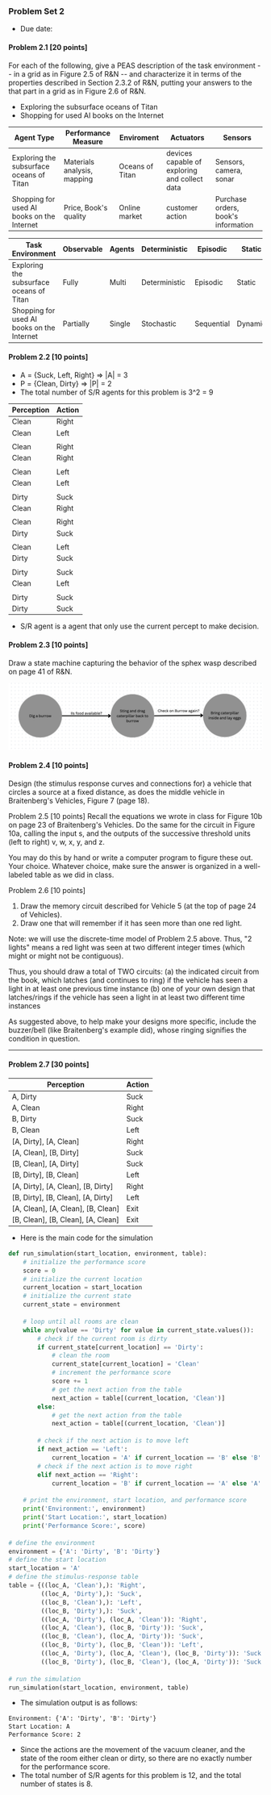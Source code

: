 ### Problem Set 2
- Due date: 
#### Problem 2.1 [20 points]
For each of the following, give a PEAS description of the task environment -- 
in a grid as in Figure 2.5 of R&N -- and characterize it in terms of the 
properties described in Section 2.3.2 of R&N, putting your answers to the that part in a grid as in Figure 2.6 of R&N.

* Exploring the subsurface oceans of Titan
* Shopping for used AI books on the Internet

| Agent Type | Performance Measure | Enviroment | Actuators | Sensors |
| ----- | ----- | ----- | ----- | ----- |
| Exploring the subsurface oceans of Titan | Materials analysis, mapping | Oceans of Titan | devices capable of exploring and collect data | Sensors, camera, sonar |
| Shopping for used AI books on the Internet | Price, Book's quality | Online market | customer action | Purchase orders, book's information | 



| Task Environment | Observable | Agents | Deterministic | Episodic | Static | Discrete |
| ---- | ---- | ---- | ---- | ---- | ---- | ---- | 
| Exploring the subsurface oceans of Titan | Fully | Multi | Deterministic | Episodic | Static | Discrete |
| Shopping for used AI books on the Internet | Partially | Single | Stochastic | Sequential | Dynamic | Discrete |


#### Problem 2.2 [10 points]
- A = {Suck, Left, Right} => |A| = 3
- P = {Clean, Dirty} => |P| = 2
- The total number of S/R agents for this problem is 3^2 = 9

| Perception | Action |
| --- | --- | 
| Clean | Right|  
| Clean | Left |
|    |    |
| Clean | Right |  
| Clean | Right |
|    |    | 
| Clean | Left | 
| Clean | Left | 
|    |    |
| Dirty | Suck | 
| Clean | Right | 
|    |    |
| Clean | Right | 
| Dirty | Suck| 
|    |    |
| Clean | Left |
| Dirty | Suck |
|    |    |
| Dirty | Suck |
| Clean | Left |
|    |    |
| Dirty | Suck |
| Dirty | Suck |




- S/R agent is a agent that only use the current percept to make decision.


#### Problem 2.3 [10 points]
Draw a state machine capturing the behavior of the sphex wasp described on page 41 of R&N.

[![sphex wasp](Prob2.3.png)](Prob2.3.png)




#### Problem 2.4 [10 points]
Design (the stimulus response curves and connections for) a vehicle that circles a source at a fixed distance, as does the middle vehicle in Braitenberg's Vehicles, Figure 7 (page 18).


Problem 2.5 [10 points]
Recall the equations we wrote in class for Figure 10b on page 23 of Braitenberg's Vehicles.  Do the same for the circuit in Figure 10a, calling the input s, and the outputs of the successive threshold units (left to right) v, w, x, y, and z.


You may do this by hand or write a computer program to figure these out. Your choice.  Whatever choice, make sure the answer is organized in a well-labeled table as we did in class.


Problem 2.6 [10 points]
1. Draw the memory circuit described for Vehicle 5 (at the top of page 24 of Vehicles).
2. Draw one that will remember if it has seen more than one red light.


Note: we will use the discrete-time model of Problem 2.5 above. Thus, "2 lights" means a red light was seen at two different integer times (which might or might not be contiguous).


Thus, you should draw a total of TWO circuits:
(a) the indicated circuit from the book, which latches (and continues to ring) if the vehicle has seen a light in at least one previous time instance
(b) one of your own design that latches/rings if the vehicle has seen a light in at least two different time instances


As suggested above, to help make your designs more specific, include the buzzer/bell (like Braitenberg's example did), whose ringing signifies the condition in question.


-----


#### Problem 2.7 [30 points]


| Perception | Action |
| --- | --- |
| A, Dirty | Suck|
| A, Clean | Right|
|B, Dirty| Suck|
|B, Clean| Left|
| [A, Dirty], [A, Clean]  | Right|
| [A, Clean], [B, Dirty] | Suck |
| [B, Clean], [A, Dirty] | Suck |
| [B, Dirty], [B, Clean] | Left |
| [A, Dirty], [A, Clean], [B, Dirty] | Right |
| [B, Dirty], [B, Clean], [A, Dirty] | Left |
| [A, Clean], [A, Clean], [B, Clean] | Exit |
| [B, Clean], [B, Clean], [A, Clean] | Exit |
- Here is the main code for the simulation 
```python
def run_simulation(start_location, environment, table):
    # initialize the performance score
    score = 0
    # initialize the current location
    current_location = start_location
    # initialize the current state
    current_state = environment
    
    # loop until all rooms are clean
    while any(value == 'Dirty' for value in current_state.values()):
        # check if the current room is dirty
        if current_state[current_location] == 'Dirty':
            # clean the room
            current_state[current_location] = 'Clean'
            # increment the performance score
            score += 1
            # get the next action from the table
            next_action = table[(current_location, 'Clean')]
        else:
            # get the next action from the table
            next_action = table[(current_location, 'Clean')]
        
        # check if the next action is to move left
        if next_action == 'Left':
            current_location = 'A' if current_location == 'B' else 'B'
        # check if the next action is to move right
        elif next_action == 'Right':
            current_location = 'B' if current_location == 'A' else 'A'
    
    # print the environment, start location, and performance score
    print('Environment:', environment)
    print('Start Location:', start_location)
    print('Performance Score:', score)

# define the environment
environment = {'A': 'Dirty', 'B': 'Dirty'}
# define the start location
start_location = 'A'
# define the stimulus-response table
table = {((loc_A, 'Clean'),): 'Right',
         ((loc_A, 'Dirty'),): 'Suck',
         ((loc_B, 'Clean'),): 'Left',
         ((loc_B, 'Dirty'),): 'Suck',
         ((loc_A, 'Dirty'), (loc_A, 'Clean')): 'Right',
         ((loc_A, 'Clean'), (loc_B, 'Dirty')): 'Suck',
         ((loc_B, 'Clean'), (loc_A, 'Dirty')): 'Suck',
         ((loc_B, 'Dirty'), (loc_B, 'Clean')): 'Left',
         ((loc_A, 'Dirty'), (loc_A, 'Clean'), (loc_B, 'Dirty')): 'Suck',
         ((loc_B, 'Dirty'), (loc_B, 'Clean'), (loc_A, 'Dirty')): 'Suck'}

# run the simulation
run_simulation(start_location, environment, table)

```


- The simulation output is as follows: 
```
Environment: {'A': 'Dirty', 'B': 'Dirty'}
Start Location: A
Performance Score: 2
```
- Since the actions are the movement of the vacuum cleaner, and the state of the room either clean or dirty, so there are no exactly number for the performance score.
- The total number of S/R agents for this problem is 12, and the total number of states is 8.
